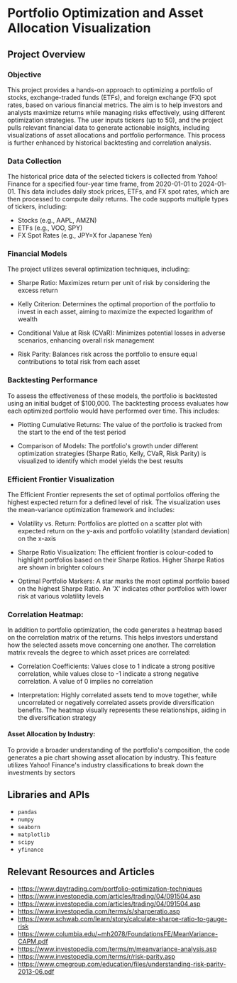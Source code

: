 # Portfolio Optimization and Asset Allocation Visualization

## Project Overview 
### Objective
This project provides a hands-on approach to optimizing a portfolio of stocks, exchange-traded funds (ETFs), and foreign exchange (FX) spot rates, based on various financial metrics. The aim is to help investors and analysts maximize returns while managing risks effectively, using different optimization strategies. The user inputs tickers (up to 50), and the project pulls relevant financial data to generate actionable insights, including visualizations of asset allocations and portfolio performance. This process is further enhanced by historical backtesting and correlation analysis.

### Data Collection
The historical price data of the selected tickers is collected from Yahoo! Finance for a specified four-year time frame, from 2020-01-01 to 2024-01-01. This data includes daily stock prices, ETFs, and FX spot rates, which are then processed to compute daily returns. The code supports multiple types of tickers, including:

- Stocks (e.g., AAPL, AMZN)
- ETFs (e.g., VOO, SPY)
- FX Spot Rates (e.g., JPY=X for Japanese Yen)

### Financial Models
The project utilizes several optimization techniques, including:

- Sharpe Ratio: Maximizes return per unit of risk by considering the excess return

- Kelly Criterion: Determines the optimal proportion of the portfolio to invest in each asset, aiming to maximize the expected logarithm of wealth

- Conditional Value at Risk (CVaR): Minimizes potential losses in adverse scenarios, enhancing overall risk management

- Risk Parity: Balances risk across the portfolio to ensure equal contributions to total risk from each asset

### Backtesting Performance
To assess the effectiveness of these models, the portfolio is backtested using an initial budget of $100,000. The backtesting process evaluates how each optimized portfolio would have performed over time. This includes:

- Plotting Cumulative Returns: The value of the portfolio is tracked from the start to the end of the test period

- Comparison of Models: The portfolio's growth under different optimization strategies (Sharpe Ratio, Kelly, CVaR, Risk Parity) is visualized to identify which model yields the best results

### Efficient Frontier Visualization
The Efficient Frontier represents the set of optimal portfolios offering the highest expected return for a defined level of risk. The visualization uses the mean-variance optimization framework and includes:

- Volatility vs. Return: Portfolios are plotted on a scatter plot with expected return on the y-axis and portfolio volatility (standard deviation) on the x-axis

- Sharpe Ratio Visualization: The efficient frontier is colour-coded to highlight portfolios based on their Sharpe Ratios. Higher Sharpe Ratios are shown in brighter colours

- Optimal Portfolio Markers: A star marks the most optimal portfolio based on the highest Sharpe Ratio.
An 'X' indicates other portfolios with lower risk at various volatility levels

### Correlation Heatmap:
In addition to portfolio optimization, the code generates a heatmap based on the correlation matrix of the returns. This helps investors understand how the selected assets move concerning one another. The correlation matrix reveals the degree to which asset prices are correlated:

- Correlation Coefficients: Values close to 1 indicate a strong positive correlation, while values close to -1 indicate a strong negative correlation. A value of 0 implies no correlation

- Interpretation: Highly correlated assets tend to move together, while uncorrelated or negatively correlated assets provide diversification benefits. The heatmap visually represents these relationships, aiding in the diversification strategy

#### Asset Allocation by Industry:
To provide a broader understanding of the portfolio's composition, the code generates a pie chart showing asset allocation by industry. This feature utilizes Yahoo! Finance's industry classifications to break down the investments by sectors

## Libraries and APIs
- `pandas`
- `numpy`
- `seaborn`
- `matplotlib`
- `scipy`
- `yfinance`

## Relevant Resources and Articles
- https://www.daytrading.com/portfolio-optimization-techniques
- https://www.investopedia.com/articles/trading/04/091504.asp
- https://www.investopedia.com/articles/trading/04/091504.asp
- https://www.investopedia.com/terms/s/sharperatio.asp
- https://www.schwab.com/learn/story/calculate-sharpe-ratio-to-gauge-risk
- https://www.columbia.edu/~mh2078/FoundationsFE/MeanVariance-CAPM.pdf
- https://www.investopedia.com/terms/m/meanvariance-analysis.asp
- https://www.investopedia.com/terms/r/risk-parity.asp
- https://www.cmegroup.com/education/files/understanding-risk-parity-2013-06.pdf
